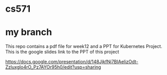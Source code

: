 # cs571
# my branch


This repo contains a pdf file for week12 and a PPT for Kubernetes Project.
This is the google slides link to the PPT of this project

https://docs.google.com/presentation/d/148JjkfNj7BIAelizOdt-Zzluxglo4rO_Pz7AYOr95h0/edit?usp=sharing
